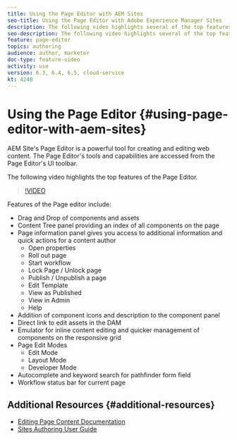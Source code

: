 ```yaml
---
title: Using the Page Editor with AEM Sites
seo-title: Using the Page Editor with Adobe Experience Manager Sites
description: The following video highlights several of the top features of the Touch-UI Sites editor in Adobe Experience Manager.
seo-description: The following video highlights several of the top features of the Touch-UI Sites editor in Adobe Experience Manager.
feature: page-editor
topics: authoring
audience: author, marketer
doc-type: feature-video
activity: use
version: 6.3, 6.4, 6.5, cloud-service
kt: 4248
---
```


# Using the Page Editor {#using-page-editor-with-aem-sites}

AEM Site's Page Editor is a powerful tool for creating and editing web content. The Page Editor's tools and capabilities are accessed from the Page Editor's UI toolbar. 

The following video highlights the top features of the Page Editor.

>[!VIDEO](https://video.tv.adobe.com/v/32011?quality=12)

Features of the Page editor include:

* Drag and Drop of components and assets
* Content Tree panel providing an index of all components on the page
* Page information panel gives you access to additional information and quick actions for a content author
  * Open properties
  * Roll out page
  * Start workflow
  * Lock Page / Unlock page
  * Publish / Unpublish a page
  * Edit Template
  * View as Published
  * View in Admin
  * Help
* Addition of component icons and description to the component panel
* Direct link to edit assets in the DAM
* Emulator for inline content editing and quicker management of components on the responsive grid
* Page Edit Modes
  * Edit Mode
  * Layout Mode
  * Developer Mode
* Autocomplete and keyword search for pathfinder form field
* Workflow status bar for current page

## Additional Resources {#additional-resources}

* [Editing Page Content Documentation](https://docs.adobe.com/content/help/en/experience-manager-65/authoring/authoring/editing-content.html)
* [Sites Authoring User Guide](https://docs.adobe.com/content/help/en/experience-manager-65/authoring/home.html)
